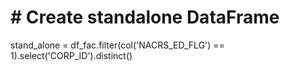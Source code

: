 # # Create standalone DataFrame
stand_alone = df_fac.filter(col('NACRS_ED_FLG') == 1).select('CORP_ID').distinct()
